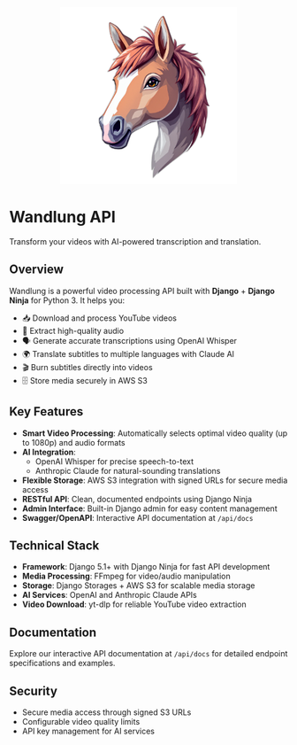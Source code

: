 <p align="center">
  <img src="ui/public/web-app-manifest-512x512.png" alt="Wandlung Logo" width="320" height="320">
</p>

# Wandlung API

Transform your videos with AI-powered transcription and translation.

## Overview

Wandlung is a powerful video processing API built with **Django** + **Django Ninja** for Python 3. It helps you:

- 📥 Download and process YouTube videos
- 🎯 Extract high-quality audio
- 🗣️ Generate accurate transcriptions using OpenAI Whisper
- 🌍 Translate subtitles to multiple languages with Claude AI
- 🎬 Burn subtitles directly into videos
- 🗄️ Store media securely in AWS S3

## Key Features

- **Smart Video Processing**: Automatically selects optimal video quality (up to 1080p) and audio formats
- **AI Integration**:
  - OpenAI Whisper for precise speech-to-text
  - Anthropic Claude for natural-sounding translations
- **Flexible Storage**: AWS S3 integration with signed URLs for secure media access
- **RESTful API**: Clean, documented endpoints using Django Ninja
- **Admin Interface**: Built-in Django admin for easy content management
- **Swagger/OpenAPI**: Interactive API documentation at `/api/docs`

## Technical Stack

- **Framework**: Django 5.1+ with Django Ninja for fast API development
- **Media Processing**: FFmpeg for video/audio manipulation
- **Storage**: Django Storages + AWS S3 for scalable media storage
- **AI Services**: OpenAI and Anthropic Claude APIs
- **Video Download**: yt-dlp for reliable YouTube video extraction

## Documentation

Explore our interactive API documentation at `/api/docs` for detailed endpoint specifications and examples.

## Security

- Secure media access through signed S3 URLs
- Configurable video quality limits
- API key management for AI services

